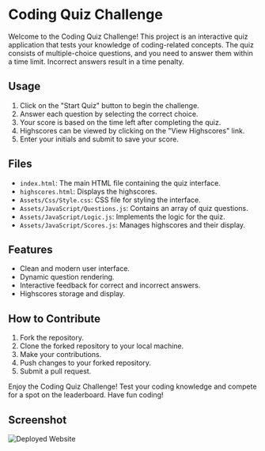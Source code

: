 # Coding Quiz Challenge

Welcome to the Coding Quiz Challenge! This project is an interactive quiz application that tests your knowledge of coding-related concepts. The quiz consists of multiple-choice questions, and you need to answer them within a time limit. Incorrect answers result in a time penalty.

## Usage

1. Click on the "Start Quiz" button to begin the challenge.
2. Answer each question by selecting the correct choice.
3. Your score is based on the time left after completing the quiz.
4. Highscores can be viewed by clicking on the "View Highscores" link.
5. Enter your initials and submit to save your score.

## Files

- `index.html`: The main HTML file containing the quiz interface.
- `highscores.html`: Displays the highscores.
- `Assets/Css/Style.css`: CSS file for styling the interface.
- `Assets/JavaScript/Questions.js`: Contains an array of quiz questions.
- `Assets/JavaScript/Logic.js`: Implements the logic for the quiz.
- `Assets/JavaScript/Scores.js`: Manages highscores and their display.

## Features

- Clean and modern user interface.
- Dynamic question rendering.
- Interactive feedback for correct and incorrect answers.
- Highscores storage and display.

## How to Contribute

1. Fork the repository.
2. Clone the forked repository to your local machine.
3. Make your contributions.
4. Push changes to your forked repository.
5. Submit a pull request.

Enjoy the Coding Quiz Challenge! Test your coding knowledge and compete for a spot on the leaderboard. Have fun coding!

## Screenshot

<!-- Add your screenshot here -->
![Deployed Website](<![WhatdoYouknow Screenshot](Assets/WhatdoYouknowscreenshot.png)>)

